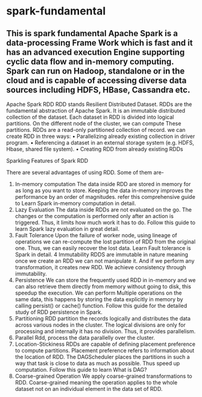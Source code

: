 # spark-fundamental
This is spark fundamental
Apache Spark is a data-processing Frame Work which is fast and it has an advanced execution Engine supporting cyclic data  flow and in-memory computing.
Spark can run on Hadoop, standalone or in the cloud and is capable of accessing diverse data sources including HDFS, HBase, Cassandra etc.
---------------------------------------------------------------------------------------------------------------------
Apache Spark RDD
RDD stands Resilient Distributed Dataset. RDDs are the fundamental abstraction of Apache Spark. It is an immutable distributed collection of the dataset. Each dataset in RDD is divided into logical partitions. On the different node of the cluster, we can compute These partitions. RDDs are a read-only partitioned collection of record. we can create RDD in three ways:
•	Parallelizing already existing collection in driver program.
•	Referencing a dataset in an external storage system (e.g. HDFS, Hbase, shared file system).
•	Creating RDD from already existing RDDs

Sparkling Features of Spark RDD

There are several advantages of using RDD. Some of them are-
1. In-memory computation
The data inside RDD are stored in memory for as long as you want to store. Keeping the data in-memory improves the performance by an order of magnitudes. refer this comprehensive guide to Learn Spark in-memory computation in detail.
2. Lazy Evaluation
The data inside RDDs are not evaluated on the go. The changes or the computation is performed only after an action is triggered. Thus, it limits how much work it has to do. Follow this guide to learn Spark lazy evaluation in great detail.
3. Fault Tolerance
Upon the failure of worker node, using lineage of operations we can re-compute the lost partition of RDD from the original one. Thus, we can easily recover the lost data. Learn Fault tolerance is Spark in detail.
4 Immutability
RDDS are immutable in nature meaning once we create an RDD we can not manipulate it. And if we perform any transformation, it creates new RDD. We achieve consistency through immutability.
5. Persistence
We can store the frequently used RDD in in-memory and we can also retrieve them directly from memory without going to disk, this speedup the execution. We can perform Multiple operations on the same data, this happens by storing the data explicitly in memory by calling persist() or cache() function. Follow this guide for the detailed study of RDD persistence in Spark.
6. Partitioning
RDD partition the records logically and distributes the data across various nodes in the cluster. The logical divisions are only for processing and internally it has no division. Thus, it provides parallelism.
7. Parallel 
Rdd, process the data parallelly over the cluster.
8. Location-Stickiness
RDDs are capable of defining placement preference to compute partitions. Placement preference refers to information about the location of RDD. The DAGScheduler places the partitions in such a way that task is close to data as much as possible. Thus speed up computation. Follow this guide to learn What is DAG?
9. Coarse-grained Operation
We apply coarse-grained transformations to RDD. Coarse-grained meaning the operation applies to the whole dataset not on an individual element in the data set of RDD.
